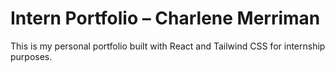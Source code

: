 # Intern Portfolio – Charlene Merriman
This is my personal portfolio built with React and Tailwind CSS for internship purposes.
